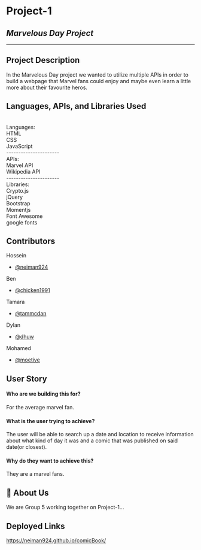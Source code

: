 # Project-1
## *Marvelous Day Project*
------------------------------
## Project Description
In the Marvelous Day project we wanted to utilize multiple APIs in order to build a webpage that 
Marvel fans could enjoy and maybe even learn a little more about their favourite heros.

## Languages, APIs, and Libraries Used
</br>
Languages:
</br>HTML
</br>CSS
</br>JavaScript
</br>----------------------
</br>
APIs:
</br>Marvel API
</br>Wikipedia API
</br>----------------------
</br>
Libraries:
</br>Crypto.js
</br>jQuery
</br>Bootstrap
</br>Momentjs
</br>Font Awesome
</br>google fonts

## Contributors
  Hossein
- [@neiman924](https://github.com/neiman924)

 Ben
- [@chicken1991](https://github.com/chicken1991)

 Tamara
- [@tammcdan](https://github.com/tammcdan)

 Dylan
- [@dhuw](https://github.com/dhuw)

 Mohamed
- [@moetive](https://github.com/Moetive)

## User Story 

#### Who are we building this for? 

For the average marvel fan.


#### What is the user trying to achieve? 


The user will be able to search up a date and location to receive information about what kind of day it was and a comic that was published on said date(or closest).


#### Why do they want to achieve this?


They are a marvel fans.

## 🚀 About Us
We are Group 5 working together on Project-1...
## Deployed Links
https://neiman924.github.io/comicBook/
